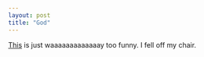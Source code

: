 ```yaml
---
layout: post
title: "God"
---
```

[This][1] is just waaaaaaaaaaaaay too funny. I fell off my chair.

   [1]: http://www.godlessgeeks.com/LINKS/GodProof.htm


